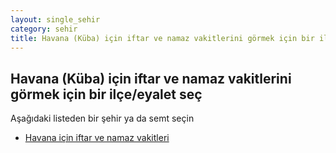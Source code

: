 ```yaml
---
layout: single_sehir
category: sehir
title: Havana (Küba) için iftar ve namaz vakitlerini görmek için bir ilçe/eyalet seç
---
```



## Havana (Küba) için iftar ve namaz vakitlerini görmek için bir ilçe/eyalet seç

Aşağıdaki listeden bir şehir ya da semt seçin


* [Havana için iftar ve namaz vakitleri](/iftar.html?sehir=Havana&ulke=Küba&state=Havana)

